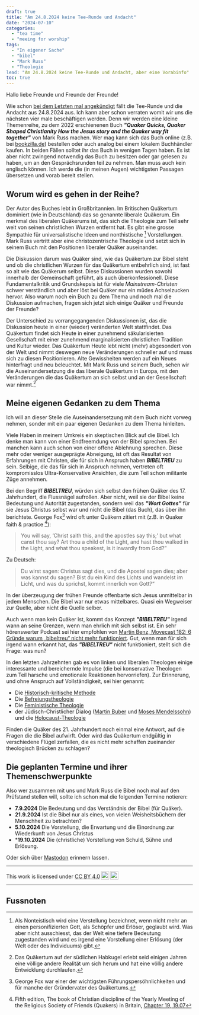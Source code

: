 ```yaml
---
draft: true
title: "Am 24.8.2024 keine Tee-Runde und Andacht"
date: "2024-07-10"
categories:
  - "tea time"
  - "meeing for worship"
tags:
  - "In eigener Sache"
  - "bibel"
  - "Mark Russ"
  - "Theologie
lead: "Am 24.8.2024 keine Tee-Runde und Andacht, aber eine Vorabinfo"
toc: true
---
```


Hallo liebe Freunde und Freunde der Freunde!

Wie schon [bei dem Letzten mal angekündigt](https://quaker-kr.de/post/2024/07-24/)
fällt die Tee-Runde und die Andacht aus 24.8.2024 aus. Ich kann aber schon
verraten womit wir uns die nächsten vier male beschäftigen werden. Denn wir
werden eine kleine Themenreihe, zu dem 2022 erschienenen Buch ***"Quaker Quicks, Quaker Shaped Christianity How the Jesus story and the Quaker way fit together"***
von Mark Russ machen. Wer mag kann sich das Buch online (z.B. bei
[bookzilla.de](https://www.bookzilla.de/shop/article/48922376/mark_russ_quaker_quicks_quaker_shaped_christianity.html))
bestellen oder auch analog bei einem lokalem Buchhändler kaufen. In beiden
Fällen solltet ihr das Buch in wenigen Tagen haben. Es ist aber nicht zwingend
notwendig das Buch zu besitzen oder gar gelesen zu haben, um an den
Gesprächsrunden teil zu nehmen. Man muss auch kein englisch können. Ich werde
die (in meinen Augen) wichtigsten Passagen übersetzen und vorab bereit stellen.

## Worum wird es gehen in der Reihe?

Der Autor des Buches lebt in Großbritannien. Im Britischen Quäkertum dominiert
(wie in Deutschland) das so genannte liberale Quäkerum. Ein merkmal des liberalen
Quäkerums ist, das sich die Theologie zum Teil sehr weit von seinen
christlichen Wurzen entfernt hat. Es gibt eine grosse Sympathie für
universalistische Ideen und nonthistische [^foot001] Vorstellungen. Mark Russ
vertritt aber eine christozentrische Theologie und setzt sich in seinem Buch
mit den Positionen liberaler Quäker auseinander.

Die Diskussion darum was Quäker sind, wie das Quäkertum zur Bibel steht
und ob die christlichen Wurzen für das Quäkertum entbehrlich sind, ist fast
so alt wie das Quäkerum selbst. Diese Diskussionen wurden sowohl innerhalb
der Gemeinschaft geführt, als auch überkonfessionell. Diese Fundamentalkritik
und Grundskepsis ist für viele *Mainstream-Christen* schwer verständlich und
aber löst bei Quäker nur ein müdes Achselzucken hervor. Also warum noch ein
Buch zu dem Thema und noch mal die Diskussion aufmachen, fragen sich jetzt
sich einige Quäker und Freunde der Freunde?

Der Unterschied zu vorrangegangenden Diskussionen ist, das die Diskussion
heute in einer (wieder) veränderten Welt stattfindet. Das Quäkertum findet sich
Heute in einer zunehmend säkularisierten Gesellschaft mit einer zunehmend
marginalisierten christlichen Tradition und Kultur wieder. Das Quäkertum Heute
lebt nicht (mehr) abgesondert von der Welt und nimmt deswegen neue Veränderungen
schneller auf und muss sich zu diesen Positionieren. Alte Gewissheiten werden
auf ein Neues hinterfragt und neu beleuchtet. Mit Mark Russ und seinem
Buch, sehen wir die Auseinandersetzung die das liberale Quäkertum in Europa,
mit den Veränderungen die das Quäkertum an sich selbst und an der Gesellschaft
war nimmt.[^foot003]

## Meine eigenen Gedanken zu dem Thema

Ich will an dieser Stelle die Auseinandersetzung mit dem Buch nicht vorweg
nehmen, sonder mit ein paar eigenen Gedanken zu dem Thema hinleiten.

Viele Haben in meinem Umkreis ein skeptischen Blick auf die Bibel. Ich denke
man kann von einer Endfreemdung von der Bibel sprechen. Bei manchen kann auch
schon von einer offene Ablehnung sprechen. Diese mehr oder weniger ausgeprägte
Abneigung, ist oft das Resultat von Erfahrungen mit Christen, die für sich in
Anspruch haben ***BIBELTREU*** zu sein. Selbige, die das für sich in Anspruch
nehmen, vertreten oft kompromisslos Ultra-Konservative Ansichten, die zum Teil
schon militante Züge annehmen.

Bei den Begriff ***BIBELTREU***, würden sich selbst den frühen Quäker des
17\. Jahrhundert, die Flussnägel aufrollen. Aber nicht, weil sie der Bibel
keine Bedeutung und Autorität zugestanden, sondern weil das ***"Wort Gottes"***
für sie Jesus Christus selbst war und nicht die Bibel (das Buch), das über
ihn berichtete. George Fox[^foot004] wird oft unter Quäkern zitiert mit
(z.B. in Quaker faith & practice [^foot002]):


> You will say, ‘Christ saith this, and the apostles say this;’ but what canst thou say? Art thou a child of the Light, and hast thou walked in the Light, and what thou speakest, is it inwardly from God?”


Zu Deutsch:


> Du wirst sagen: Christus sagt dies, und die Apostel sagen dies; aber was kannst du sagen? Bist du ein Kind des Lichts und wandelst im Licht, und was du sprichst, kommt innerlich von Gott?“


In der überzeugung der frühen Freunde offenbarte sich Jesus unmittelbar
in jedem Menschen. Die Bibel war nur etwas mittelbares. Quasi ein Wegweiser
zur Quelle, aber nicht die Quelle selber.

Auch wenn man kein Quäker ist, kommt das Konzept ***"BIBELTREU"*** irgend
wann an seine Grenzen, wenn man ehrlich mit sich selbst ist. Ein sehr
hörenswerter Podcast sei hier empfohlen von [Martin Benz, Movecast 182: 6 Gründe warum „bibeltreu“ nicht mehr funktioniert](https://movecast.de/movecast-182-6-gruende-warum-bibeltreu-nicht-mehr-funktioniert/).
Gut, wenn man für sich irgend wann erkannt hat, das ***"BIBELTREU"*** nicht
funktioniert, stellt sich die Frage: was nun?

In den letzten Jahrzehnten gab es von linken und liberalen Theologen einige
interessante und bereichernde Impulse (die bei konservative Theologen zum Teil
harsche und emotionale Reaktionen hervorriefen). Zur Erinnerung, und ohne
Anspruch auf Vollständigkeit, sei hier genannt:

* Die [Historisch-kritische Methode](https://de.wikipedia.org/wiki/Historisch-kritische_Methode_\(Theologie\))
* Die [Befreiungstheologie](https://de.wikipedia.org/wiki/Befreiungstheologie)
* Die [Feministische Theologie](https://de.wikipedia.org/wiki/Feministische_Theologie)
* der Jüdisch-Christlicher Dialog ([Martin Buber](https://de.wikipedia.org/wiki/Martin_Buber) und [Moses Mendelssohn](https://de.wikipedia.org/wiki/Moses_Mendelssohn)) und die [Holocaust-Theologie](https://de.wikipedia.org/wiki/Holocaust-Theologie)

Finden die Quäker des 21. Jahrhundert noch einmal eine Antwort, auf die
Fragen die die Bibel aufwirft. Oder wird das Quäkertum endgültig in
verschiedene Flügel zerfallen, die es nicht mehr schaffen zueinander
theologisch Brücken zu schlagen?

## Die geplanten Termine und ihrer Themenschwerpunkte

Also wer zusammen mit uns und Mark Russ die Bibel noch mal auf den Prüfstand
stellen will, sollte ich schon mal die folgenden Termine notieren:

* **7.9.2024** Die Bedeutung und das Verständnis der Bibel (für Quäker).
* **21.9.2024** Ist die Bibel nur als eines, von vielen Weisheitsbüchern der Menschheit zu betrachten?
* **5.10.2024** Die Vorstellung, die Erwartung und die Einordnung zur Wiederkunft von Jesus Christus
* ***19.10.2024** Die (christliche) Vorstellung von Schuld, Sühne und Erlösung.

Oder sich über [Mastodon](https://krefeld.life/@quaker) erinnern lassen.

---

<p xmlns:cc="http://creativecommons.org/ns#" >This work is licensed under <a href="https://creativecommons.org/licenses/by/4.0/?ref=chooser-v1" target="\_blank" rel="license noopener noreferrer" style="display:inline-block;">CC BY 4.0<img style="height:22px!important;margin-left:3px;vertical-align:text-bottom;" src="https://mirrors.creativecommons.org/presskit/icons/cc.svg?ref=chooser-v1" alt=""><img style="height:22px!important;margin-left:3px;vertical-align:text-bottom;" src="https://mirrors.creativecommons.org/presskit/icons/by.svg?ref=chooser-v1" alt=""></a></p>

---

## Fussnoten

[^foot001]: Als Nonteistisch wird eine Verstellung bezeichnet, wenn nicht mehr an einen personifizierten Gott, als Schöpfer und Erlöser, geglaubt wird. Was aber nicht ausschiesst, das der Welt eine tiefere Bedeutung zugestanden wird und es irgend eine Vorstellung einer Erlösung (der Welt oder des Individuums) gibt.

[^foot002]: Fifth edition, The book of Christian discipline of the Yearly Meeting of the Religious Society of Friends (Quakers) in Britain, [Chapter 19, 19.07](https://qfp.quaker.org.uk/passage/19-07/)

[^foot003]: Das Quäkertum auf der südlichen Habkugel erlebt seid einigen Jahren eine völlige andere Realität um sich herum und hat eine völlig andere Entwicklung durchlaufen.

[^foot004]: George Fox war einer der wichtigsten Führungspersöhnlichkeiten und für manche der Gründervater des Quäkertums.